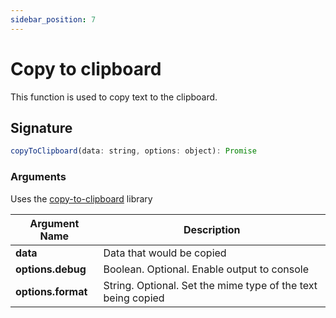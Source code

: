 ```yaml
---
sidebar_position: 7
---
```

# Copy to clipboard

This function is used to copy text to the clipboard.

## Signature

```javascript
copyToClipboard(data: string, options: object): Promise
```

### Arguments

Uses the [copy-to-clipboard](https://www.npmjs.com/package/copy-to-clipboard) library

| **Argument Name**  | **Description**                                              |
| ------------------ | ------------------------------------------------------------ |
| **data**           | Data that would be copied                                    |
| **options.debug**  | Boolean. Optional. Enable output to console                  |
| **options.format** | String. Optional. Set the mime type of the text being copied |
